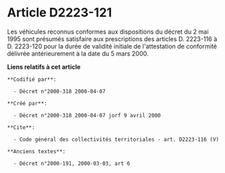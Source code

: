# Article D2223-121

Les véhicules reconnus conformes aux dispositions du décret du 2 mai 1995 sont présumés satisfaire aux prescriptions des
articles D. 2223-116 à D. 2223-120 pour la durée de validité initiale de l'attestation de conformité délivrée antérieurement
à la date du 5 mars 2000.

**Liens relatifs à cet article**

	**Codifié par**:

	  - Décret n°2000-318 2000-04-07

	**Créé par**:

	  - Décret n°2000-318 2000-04-07 jorf 9 avril 2000

	**Cite**:

	  - Code général des collectivités territoriales - art. D2223-116 (V)

	**Anciens textes**:

	  - Décret n°2000-191, 2000-03-03, art 6
